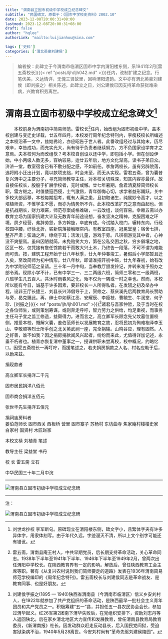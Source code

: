 ```yaml
---
title: "渭南县立固市初级中学校成立纪念碑文"
subtitle: "民国碑文，原载于：《固市中学校史资料》2002.10"
date: 2023-12-08T20:00:31+08:00
lastmod: 2023-12-08T20:00:31+08:00
draft: false
author: "hqlee"
authorLink: "mailto:luijianhou@sina.com"

tags: ['史料']
categories: ['渭北英豪刘建侯']
---
```


>编者按：此碑立于今渭南市临渭区固市中学内渭阳楼东侧，系1941年2月[雷五斋校长]({{< ref "posts/ljh/ljh042.md" >}})任内，改制扩建之纪念。行笔优美，义达情详，无愧三贤故里，回响渭阳遗韵。文中亦有渭北英豪刘建侯（即刘振之）相关陈述，此碑立之日，刘公建侯已因支持革命获狱难染病，兴教育积劳离世。


# 渭南县立固市初级中学校成立纪念碑文[^1]  

　　本校前身为渭南初中简易师范。雷校长[^2]任内，始改组为固市初级中学。盖本校创建与变迁史详载，廿五年四月，本校发行周年纪念特刊内，李瘦枝校长所编述之本校沿革一文中，兹姑弗论，亦应昭告于世人者。此番改组经过与其始末，历尽艰辛，幸告成功，而充实光大，尚有待于负责者继续努力，方不负国家设学育才之意焉。夫本校何为而改组欤？考本校自创设以还中学，即包括小学。但在创设伊始，中小两级人数无多，容纳较易，迨廿五年后，地方文化渐高，读书子弟日众。济济一堂，教室宿舍已有不敷分配之感，不如前任。李詹两校长，虽有另辟院落，选将附小迁出计划，竟以款项支绌，时会未至，而无从实现。雷君五斋，曾为囊昔复兴渭中之主要分子，寻充简师教导主任，对本校关切殊深，知其内容亦最详。故自接任校长，殷殷于扩展学校者，无时或懈。廿七年暑期，詹君清夏辞简师校长职，雷方继之。时值倭寇西侵，士气激昂，青年御侮心切，求学者益形踊跃。关中多校大部远移，本校每期招考，辄有人满之患，且初取诸生，纯属妙令高才，以之培植师资，不惟学生不愿，而亦为情势所不许。此本校改革扩充之意而由起也。但是抗战期长，财力艰窘，师范存案成格难破，一云改组，谈何容易。幸赖五斋以办教育立场为国家抗建大计及无数青年前途设想，奋发坚决之精神，克服困难之环境，夙夕经营，弗辞劳怨，多方斡旋，卒底有成。今试踏入校门，辗转东向，行经校园中腰，纡徐北折，崭新院落接触眼帘内。有教室四座，冠冕堂皇；宿舍七排，整齐严肃；弦诵之声，缭绕于耳；活泼儿童，游戏于旁。凡徘徊游览其中者，心神没不爽壑焉。虽曰因陋就简，未免贻笑大方，第在公私交困之秋，穷乡僻壤之地，区区一校，仅凭接有詹任馀款若干而敢大兴土木，乃终告一段落，不可不谓为难能而可贵。按，建筑工程开始于廿八年秋季，廿九年仲春竣工，暑假后小学部暂且迁入矣，至改简师为初中情形。廿八年秋，即请准招开初中班，廿九年春初，始有改为中学附设师范之呈请。三十年一月中旬，当奉教厅颁发铃记，并转来准予照办之部令焉。现除小学不计，已有中学三一、三二两级六班，简师三零和三一级两班，八班学生几五百人。共沐时雨春风之化，殆不仅为一隅或一时之幸也。然而，本校所以能有今日，诚基于许多因素，要非校长一人所得私者。在发轫之初及举办中程，设非王厅长捷三、刘县长兴沛倡导于上，贺修之、蔡庆澜先后两教育局长赞助与旁，曷克臻此。再，绅士中如蔡江丞、安耀辰、李瘦枝、曹毓生、牛润堂、何子珍、[刘振之]({{< ref "posts/ljh/ljh001.md" >}})[^3]诸君与吾家仲哲，及于当时在校之各位师生，或则策划筹谋，或则奔走呼吁，智力劳力之供给，均足重视，而事务主任马子宜之监工修造，益颇得力。进而言之，高立卿军长顾念先父坟墓位置校侧，推爱本校，慨解义囊，姜伯范师长以发展教育之故，忍将民初为殉难袍泽李玉山、李敬顺等烈士所手创之北关英武祠一座，完全捐输。山鸣谷应，理有固然。人之好善，谁不如我？因之捐房捐款闻风兴起者，纷纷而来此，尤值得详加记述，永垂不朽者也。植青亦恢复渭中董事之一，授课供职未尝离校，校中概况，约略忆☐。因受五斋校长一再叮咛，而援笔述之，若夫捐房捐款之人名、村名应勒于后，以励来兹。


捐现款者

高立卿军长捐洋二千元

固市居民捐洋八佰元

固市商会捐洋五佰元

张世华先生捐洋五佰元

捐祠庙房料者   
姜伯范师长  固市西关  西板桥  营里  固市寨子  苏杨村  东坊曲寺  焦家庵村楼楼史家  白家村  固贤村  木匠赵家

本校文椟     刘植青 笔述

教导主任     梁益堂 书丹

校    长     雷五斋 立石

中华民国三十年二月中浣

---

![渭南县立固市初级中学校成立纪念碑](/images/ljh/ljh047纪念碑.png "渭南县立固市初级中学校成立纪念碑")

---

注：

[^1]: 刘世龙抄校 李军断句。原碑现立在渭阳楼东侧，碑文字小，且繁体字夹有许多异体字，用隶体刻写。由于年代久远，字迹漫灭不清，所以上文个别字可能还有错讹。

[^2]: 雷五斋，渭南县庵王村人，中共早期党员，后长期支持革命活动，关心革命同志。1938年下半年至1941年下半年、1946年下半年至1949年2月，曾两次出任渭阳中学校长。在陕西教育界有一定的影响。解放后，曾任陕西教育工会主席等职。著有《从复兴农村说到我们简师要走的道路》发表在1936年渭南简易师范学校编印的《周年纪念特刊》。雷五斋校长与刘建侯同志是革命战友、是教育同事、也是好朋友。

[^3]: 刘建侯字振之(1895 — 1940)陕西省渭南县（今渭南市临渭区）信义乡安刘村人，在1922年就参加了共产党组织的革命活动，是陕西最早一批社会主义青年团员和共产党员之一。积极筹建“五一”县，并担任五一县农民协会会长，参加过渭华起义。红26军第2团南下渭华失败后，在党组织安排下，资助刘志丹等人返回陕北。后在家乡渭北地区大力宣传和发展教育，曾任渭南县教育局教育委员，《新渭南报》社长。因发动群众赶走反动县长，后入国民党间狱，受迫害狱染病不治，1940年5月28离世。今安刘村尚有“革命先驱刘建侯陵园”。

![渭南县立固市初级中学校成立纪念碑](/images/goshi2/image017.jpg "渭南县立固市初级中学校成立纪念碑")